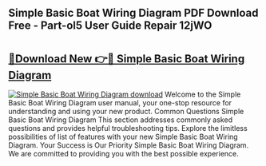 ## Simple Basic Boat Wiring Diagram PDF Download Free - Part-ol5 User Guide Repair 12jWO

# <h2><a href="http://dfrflqw.blite.top/?on=Simple+Basic+Boat+Wiring+Diagram">🔗Download New 👉🔴 Simple Basic Boat Wiring Diagram</a></h2>

[![Simple Basic Boat Wiring Diagram download](https://i.imgur.com/lujVjoI.png)](http://dfrflqw.blite.top/?on=Simple+Basic+Boat+Wiring+Diagram)
Welcome to the Simple Basic Boat Wiring Diagram user manual, your one-stop resource for understanding and using your new product. Common Questions Simple Basic Boat Wiring Diagram This section addresses commonly asked questions and provides helpful troubleshooting tips. Explore the limitless possibilities of list of features with your new Simple Basic Boat Wiring Diagram. Your Success is Our Priority Simple Basic Boat Wiring Diagram. We are committed to providing you with the best possible experience.
